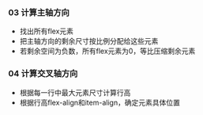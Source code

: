 ### 03 计算主轴方向
* 找出所有flex元素
* 把主轴方向的剩余尺寸按比例分配给这些元素
* 若剩余空间为负数，所有flex元素为0，等比压缩剩余元素

### 04 计算交叉轴方向
* 根据每一行中最大元素尺寸计算行高
* 根据行高flex-align和item-align，确定元素具体位置
